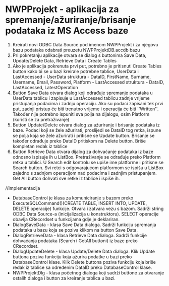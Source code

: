 # NWPProjekt - aplikacija za spremanje/ažuriranje/brisanje podataka iz MS Access baze
1. Kreirati novi ODBC Data Source pod imenom NWPProjekt i za njegovu bazu podataka odabrati preuzetu NWPProjektDB.accdb bazu
2. Pri pokretanju aplikacije otvara se dialog s buttonima Save Data, Update/Delete Data, Retrieve Data i Create Tables
3. Ako je aplikacija pokrenuta prvi put, potrebno je pritisnuti Create Tables button kako bi se u bazi kreirale potrebne tablice, UserData i LastAccessed
       - UserData struktura - DataID, FirstName, Surname, Username, Email, Password, Platform
       - LastAccessed struktura - DataID, LastAccessed, LatestOperation
4. Button Save Data otvara dialog koji odrađuje spremanje podataka u UserData tablicu i zapisuje u LastAccessed tablicu zadnje vrijeme pristupanja podacima i zadnju operaciju. Ako su podaci zapisani tek prvi put, zadnji pristup će biti trenutno vrijeme i operacija će biti ''Written''. Također nije potrebno ispuniti sva polja na dijalogu, osim Platform (koristi se za pretraživanje)
5. Button Update/Delete otvara dialog za ažuriranje i brisanje podataka iz baze. Podaci koji se žele ažurirati, proslijedi se DataID tog retka, ispune se polja koja se žele ažurirati i pritisne se Update button. Brisanje se također odrađuje preko DataID pritiskom na Delete button. Briše kompletan redak iz tablice
6. Button Retrieve Data otvara dijalog za dohvaćanje podataka iz baze odnosno ispisuje ih u ListBox. Pretraživanje se odrađuje preko Platform retka u tablici. U Search edit kontrolu se upiše ime platforme i pritisne se Search button. Svi retci s odgovarajućom platformom se ispišu u ListBox zajedno s zadnjom operacijom nad podacima i zadnjim pristupanjem. Get All button dohvati sve retke iz tablice i ispiše ih.

//Implementacija
- DatabaseControl je klasa za komuniciranje s bazom preko ExecuteSQLCommand()(CREATE TABLE, INSERT INTO, UPDATE, DELETE operacije) funkcije. Otvara i zatvara vezu s bazom. Sadrži string ODBC Data Source-a (inicijalizacija u konstruktoru). SELECT operacije obavlja CRecordset u funkcijama gdje je deklariran.
- DialogSaveData - klasa Save Data dialoga. Sadrži funkciju spremanja podataka u bazu koja se poziva klikom na button Save Data.
- DialogRetrieveData - klasa Retrieve Data dialoga. Sadrži funkcije dohvaćanja podataka (Search i GetAll buttoni) iz baze preko CRecordset.
- DialogUpdateDelete - klasa Update/Delete Data dialoga. Klik Update buttona poziva funkciju koja ažurira podatke u bazi preko DatabaseControl klase. Klik Delete buttona poziva funkciju koja briše redak iz tablice sa određenim DataID preko DatabaseControl klase.
- NWPProjektDlg - klasa početnog dialoga koji sadrži buttone za otvaranje ostalih dialoga i button za kreiranje tablica u bazi.
